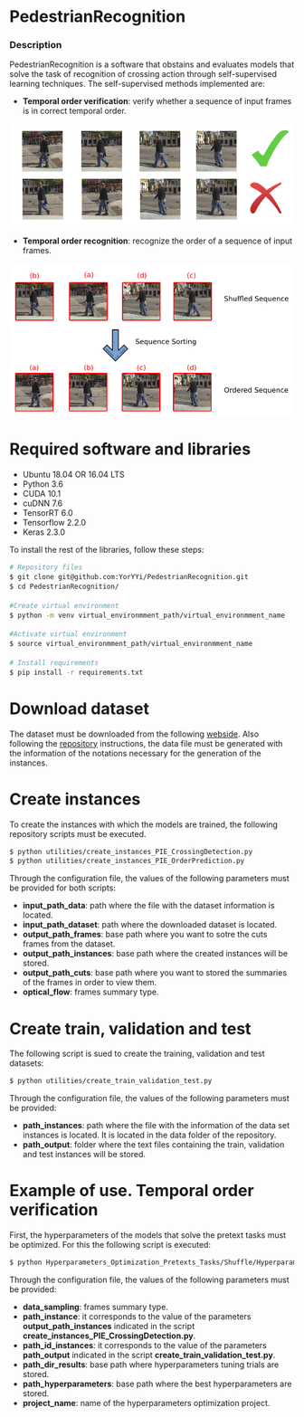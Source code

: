 # PedestrianRecognition
### Description
PedestrianRecognition is a software that obstains and evaluates models that solve the task of recognition of crossing action through self-supervised learning techniques. The self-supervised methods implemented are:
- __Temporal order verification__: verify whether a sequence of input frames is in correct temporal order.

![image](./imgs/Verification.png)  

- __Temporal order recognition__: recognize the order of a sequence of input frames.

![image](./imgs/OrderPrediction.png)  


# Required software and libraries

- Ubuntu 18.04 OR 16.04 LTS
- Python 3.6
- CUDA 10.1
- cuDNN 7.6
- TensorRT 6.0
- Tensorflow 2.2.0
- Keras 2.3.0

To install the rest of the libraries, follow these steps:

```bash
# Repository files
$ git clone git@github.com:YorYYi/PedestrianRecognition.git
$ cd PedestrianRecognition/

#Create virtual environment
$ python -m venv virtual_environmment_path/virtual_environmment_name

#Activate virtual environment
$ source virtual_environmment_path/virtual_environmment_name

# Install requirements
$ pip install -r requirements.txt
```

# Download dataset

The dataset must be downloaded from the following [webside](http://data.nvision2.eecs.yorku.ca/PIE_dataset/PIE_clips/). Also following the [repository](https://github.com/aras62/PIE) instructions, the data file must be generated with the information of the notations necessary for the generation of the instances.


# Create instances

To create the instances with which the models are trained, the following repository scripts must be executed. 


```bash
$ python utilities/create_instances_PIE_CrossingDetection.py
$ python utilities/create_instances_PIE_OrderPrediction.py
```

Through the configuration file, the values of the following parameters must be provided for both scripts:
- **input_path_data**: path where the file with the dataset information is located.
- **input_path_dataset**: path where the downloaded dataset is located.
- **output_path_frames**: base path where you want to sotre the cuts frames from the dataset.
- **output_path_instances**: base path where the created instances will be stored.
- **output_path_cuts**: base path where you want to stored the summaries of the frames in order to view them.
- **optical_flow**: frames summary type.


# Create train, validation and test

The following script is sued to create the training, validation and test datasets:

```bash
$ python utilities/create_train_validation_test.py
```

Through the configuration file, the values of the following parameters must be provided:
- **path_instances**: path where the file with the information of the data set instances is located. It is located in the data folder of the repository.
- **path_output**: folder where the text files containing the train, validation and test instances will be stored.


# Example of use. Temporal order verification

First, the hyperparameters of the models that solve the pretext tasks must be optimized. For this the following script is executed:

```bash
$ python Hyperparameters_Optimization_Pretexts_Tasks/Shuffle/Hyperparameters_Optimization_Shuffle.py
```

Through the configuration file, the values of the following parameters must be provided:

- **data_sampling**: frames summary type.
- **path_instance**: it corresponds to the value of the parameters **output_path_instances** indicated in the script **create_instances_PIE_CrossingDetection.py**.
- **path_id_instances**: it corresponds to the value of the parameters **path_output** indicated in the script **create_train_validation_test.py**.
- **path_dir_results**: base path where hyperparameters tuning trials are stored.
- **path_hyperparameters**: base path where the best hyperparameters are stored.
- **project_name**: name of the hyperparameters optimization project.
